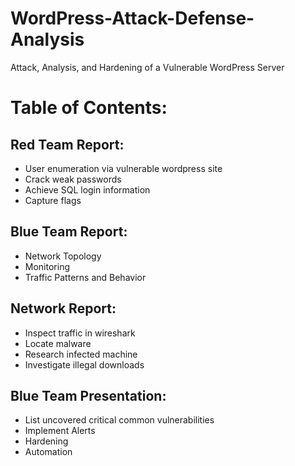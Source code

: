 # WordPress-Attack-Defense-Analysis
Attack, Analysis, and Hardening of a Vulnerable WordPress Server

# Table of Contents:

## Red Team Report:
* User enumeration via vulnerable wordpress site
* Crack weak passwords
* Achieve SQL login information
* Capture flags

## Blue Team Report:
* Network Topology
* Monitoring
* Traffic Patterns and Behavior

## Network Report:
* Inspect traffic in wireshark
* Locate malware
* Research infected machine
* Investigate illegal downloads

## Blue Team Presentation:
* List uncovered critical common vulnerabilities
* Implement Alerts
* Hardening
* Automation
